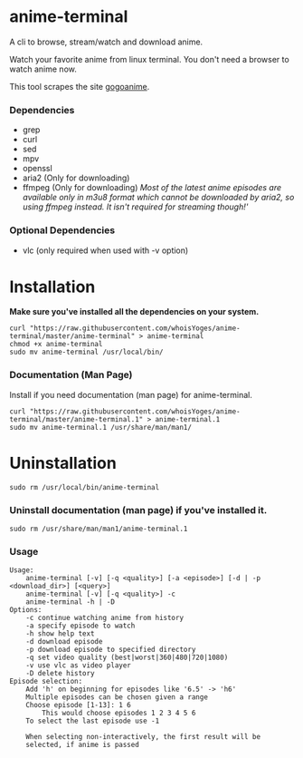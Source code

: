 # anime-terminal

A cli to browse, stream/watch and download anime.

Watch your favorite anime from linux terminal. You don't need a browser to watch anime now.

This tool scrapes the site [gogoanime](https://gogoanime.cm).
### Dependencies
- grep
- curl
- sed
- mpv
- openssl
- aria2 (Only for downloading)
- ffmpeg (Only for downloading)
*Most of the latest anime episodes are available only in m3u8 format which cannot be downloaded by aria2, so using ffmpeg instead. It isn't required for streaming though!'*

### Optional Dependencies
- vlc (only required when used with -v option)

# Installation
**Make sure you've installed all the dependencies on your system.**
```
curl "https://raw.githubusercontent.com/whoisYoges/anime-terminal/master/anime-terminal" > anime-terminal
chmod +x anime-terminal
sudo mv anime-terminal /usr/local/bin/
```
### Documentation (Man Page)
Install if you need documentation (man page) for anime-terminal.
```
curl "https://raw.githubusercontent.com/whoisYoges/anime-terminal/master/anime-terminal.1" > anime-terminal.1
sudo mv anime-terminal.1 /usr/share/man/man1/
```
# Uninstallation
```
sudo rm /usr/local/bin/anime-terminal
```
### Uninstall documentation (man page) if you've installed it.
```
sudo rm /usr/share/man/man1/anime-terminal.1
```
### Usage
```
Usage:
    anime-terminal [-v] [-q <quality>] [-a <episode>] [-d | -p <download_dir>] [<query>]
    anime-terminal [-v] [-q <quality>] -c
    anime-terminal -h | -D 
Options:
    -c continue watching anime from history
    -a specify episode to watch
    -h show help text
    -d download episode
    -p download episode to specified directory
    -q set video quality (best|worst|360|480|720|1080)
    -v use vlc as video player
    -D delete history
Episode selection:
    Add 'h' on beginning for episodes like '6.5' -> 'h6'
    Multiple episodes can be chosen given a range
    Choose episode [1-13]: 1 6
        This would choose episodes 1 2 3 4 5 6
	To select the last episode use -1

    When selecting non-interactively, the first result will be
    selected, if anime is passed
```
